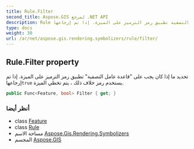 ```yaml
---
title: Rule.Filter
second_title: Aspose.GIS لمرجع .NET API
description: Rule ملكية. تحديد ما إذا كان يجب على قاعدة عامل التصفية تطبيق رمز الترميز على الميزة. إذا تم إرجاعهاtrue يستخدم رمز خلاف ذلك  يتم تخطي الميزة.
type: docs
weight: 30
url: /ar/net/aspose.gis.rendering.symbolizers/rule/filter/
---
```

## Rule.Filter property

تحديد ما إذا كان يجب على "قاعدة عامل التصفية" تطبيق رمز الترميز على الميزة. إذا تم إرجاعها`true` يستخدم رمز خلاف ذلك ، يتم تخطي الميزة.

```csharp
public Func<Feature, bool> Filter { get; }
```

### أنظر أيضا

* class [Feature](../../../aspose.gis/feature/)
* class [Rule](../)
* مساحة الاسم [Aspose.Gis.Rendering.Symbolizers](../../rule/)
* المجسم [Aspose.GIS](../../../)


